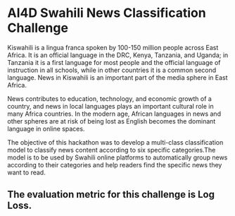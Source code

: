 # AI4D Swahili News Classification Challenge

Kiswahili is a lingua franca spoken by 100-150 million people across East Africa. It is an official language in the DRC, Kenya, Tanzania, and Uganda; in Tanzania it is a first language for most people and the official language of instruction in all schools, while in other countries it is a common second language. News in Kiswahili is an important part of the media sphere in East Africa.

News contributes to education, technology, and economic growth of a country, and news in local languages plays an important cultural role in many Africa countries. In the modern age, African languages in news and other spheres are at risk of being lost as English becomes the dominant language in online spaces.

The objective of this hackathon was to develop a multi-class classification model to classify news content according to six specific categories.The model is to be used by Swahili online platforms to automatically group news according to their categories and help readers find the specific news they want to read. 

The evaluation metric for this challenge is **Log Loss**.
---
